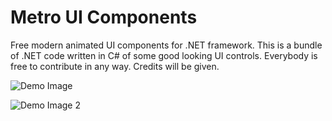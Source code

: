 # Metro UI Components
Free modern animated UI components for .NET framework. This is a bundle of .NET code written in C# of some good looking UI controls. Everybody is free to contribute in any way. Credits will be given.

![Demo Image](https://raw.githubusercontent.com/theInviolable/MetroUIComponents/master/Images/All.png)

![Demo Image 2](https://raw.githubusercontent.com/theInviolable/MetroUIComponents/master/Images/Cards.PNG)
